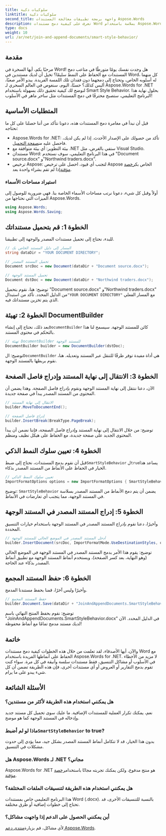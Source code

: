```yaml
---
title: سلوكيات ذكية
linktitle: سلوكيات ذكية
second_title: واجهة برمجة تطبيقات معالجة المستندات Aspose.Words
description: تعرف على كيفية دمج مستندات Word بسلاسة باستخدام Aspose.Words لـ .NET، مع الحفاظ على الأنماط وضمان الحصول على نتائج احترافية.
type: docs
weight: 10
url: /ar/net/join-and-append-documents/smart-style-behavior/
---
```

## مقدمة

مرحبًا بكم، أيها السحرة في Word! هل وجدت نفسك يومًا متورطًا في متاعب دمج المستندات مع الحفاظ على النمط سليمًا؟ تخيل أن لديك مستندين في Word، كل منهما له أسلوبه الخاص، وتحتاج إلى دمجهما دون فقدان تلك اللمسة الفريدة. يبدو الأمر صعبًا، أليس كذلك؟ حسنًا، اليوم، سنغوص في العالم السحري لـ Aspose.Words for .NET لنوضح لك كيفية تحقيق ذلك بسهولة باستخدام Smart Style Behavior. بحلول نهاية هذا البرنامج التعليمي، ستصبح محترفًا في دمج المستندات مثل ساحر ماهر في الأسلوب!

## المتطلبات الأساسية

قبل أن نبدأ في مغامرة دمج المستندات هذه، دعونا نتأكد من أننا حصلنا على كل ما نحتاجه:

-  Aspose.Words for .NET: تأكد من حصولك على الإصدار الأحدث. إذا لم يكن لديك، فاحصل عليه من[صفحة التحميل](https://releases.aspose.com/words/net/).
- بيئة التطوير: أي بيئة متوافقة مع .NET ستفي بالغرض، مثل Visual Studio.
- مستندان Word: في هذا البرنامج التعليمي، سوف نستخدم "Document source.docx" و"Northwind traders.docx".
-  ترخيص Aspose: لتجنب أي قيود، احصل على ترخيص Aspose الخاص بك[رخصة مؤقتة](https://purchase.aspose.com/temporary-license/)إذا لم تقم بشراء واحدة بعد.

### استيراد مساحات الأسماء

أولاً وقبل كل شيء، دعونا نرتب مساحات الأسماء الخاصة بنا. فهي ضرورية للوصول إلى الميزات التي نحتاجها من Aspose.Words.

```csharp
using Aspose.Words;
using Aspose.Words.Saving;
```

## الخطوة 1: قم بتحميل مستنداتك

للبدء، نحتاج إلى تحميل مستندات المصدر والوجهة إلى تطبيقنا.

```csharp
// المسار إلى دليل المستند الخاص بك
string dataDir = "YOUR DOCUMENT DIRECTORY";

// تحميل المستند المصدر
Document srcDoc = new Document(dataDir + "Document source.docx");

// تحميل المستند الوجهة
Document dstDoc = new Document(dataDir + "Northwind traders.docx");
```

توضيح:
 هنا، نقوم بتحميل "Document source.docx" و"Northwind traders.docx" من الدليل المحدد. تأكد من استبدال`"YOUR DOCUMENT DIRECTORY"` مع المسار الفعلي الذي يتم تخزين مستنداتك فيه.

## الخطوة 2: تهيئة DocumentBuilder

 بعد ذلك، نحتاج إلى إنشاء`DocumentBuilder` كائن للمستند الوجهة. سيسمح لنا هذا بالتحكم في محتوى المستند.

```csharp
// تهيئة DocumentBuilder للمستند الوجهة
DocumentBuilder builder = new DocumentBuilder(dstDoc);
```

توضيح:
 ال`DocumentBuilder` هي أداة مفيدة توفر طرقًا للتنقل عبر المستند وتعديله. هنا، نقوم بربطها بالمستند الوجهة.

## الخطوة 3: الانتقال إلى نهاية المستند وإدراج فاصل الصفحة

الآن، دعنا ننتقل إلى نهاية المستند الوجهة ونقوم بإدراج فاصل الصفحة. وهذا يضمن أن المحتوى من المستند المصدر يبدأ في صفحة جديدة.

```csharp
// الانتقال إلى نهاية المستند
builder.MoveToDocumentEnd();

// إدراج فاصل الصفحة
builder.InsertBreak(BreakType.PageBreak);
```

توضيح:
من خلال الانتقال إلى نهاية المستند وإدراج فاصل الصفحة، فإننا نضمن أن يبدأ المحتوى الجديد على صفحة جديدة، مع الحفاظ على هيكل نظيف ومنظم.

## الخطوة 4: تعيين سلوك النمط الذكي

 قبل أن نقوم بدمج المستندات، نحتاج إلى ضبط`SmartStyleBehavior` ل`true`يساعد هذا الخيار في الحفاظ على الأنماط من المستند المصدر بذكاء.

```csharp
// تعيين سلوك النمط الذكي
ImportFormatOptions options = new ImportFormatOptions { SmartStyleBehavior = true };
```

توضيح:
`SmartStyleBehavior` يضمن أن يتم دمج الأنماط من المستند المصدر بسلاسة في المستند الوجهة، مما يتجنب أي تعارضات في الأنماط.

## الخطوة 5: إدراج المستند المصدر في المستند الوجهة

وأخيرًا، دعنا نقوم بإدراج المستند المصدر في المستند الوجهة باستخدام خيارات التنسيق المحددة.

```csharp
// أدخل المستند المصدر في الموضع الحالي للمستند الوجهة
builder.InsertDocument(srcDoc, ImportFormatMode.UseDestinationStyles, options);
```

توضيح:
يقوم هذا الأمر بدمج المستند المصدر في المستند الوجهة في الموضع الحالي (وهو النهاية، بعد كسر الصفحة)، ويستخدم أنماط المستند الوجهة مع تطبيق أنماط المصدر بذكاء عند الحاجة.

## الخطوة 6: حفظ المستند المجمع

وأخيرًا وليس آخرًا، قمنا بحفظ مستندنا المدمج.

```csharp
// حفظ المستند المجمع
builder.Document.Save(dataDir + "JoinAndAppendDocuments.SmartStyleBehavior.docx");
```

توضيح:
نقوم بحفظ المنتج النهائي باسم "JoinAndAppendDocuments.SmartStyleBehavior.docx" في الدليل المحدد. الآن لديك مستند مدمج تمامًا مع أنماط محفوظة!

## خاتمة

والآن، أيها الأصدقاء، لقد تعلمت من خلال هذه الخطوات كيفية دمج مستندات Word مع الحفاظ على أنماطها الفريدة باستخدام Aspose.Words for .NET. لا مزيد من الأخطاء في الأسلوب أو مشاكل التنسيق، فقط مستندات سلسة وأنيقة في كل مرة. سواء كنت تقوم بدمج التقارير أو العروض أو أي مستندات أخرى، فإن هذه الطريقة تضمن أن كل شيء يبدو على ما يرام.

## الأسئلة الشائعة

### هل يمكنني استخدام هذه الطريقة لأكثر من مستندين؟
نعم، يمكنك تكرار العملية للمستندات الإضافية. ما عليك سوى تحميل كل مستند جديد وإدخاله في المستند الوجهة كما هو موضح.

### ماذا لو لم أضبط`SmartStyleBehavior` to true?
بدون هذا الخيار، قد لا تتكامل أنماط المستند المصدر بشكل جيد، مما يؤدي إلى حدوث مشكلات في التنسيق.

### هل Aspose.Words لـ .NET مجاني؟
 Aspose.Words for .NET هو منتج مدفوع، ولكن يمكنك تجربته مجانًا باستخدام[رخصة مؤقتة](https://purchase.aspose.com/temporary-license/).

### هل يمكنني استخدام هذه الطريقة لتنسيقات الملفات المختلفة؟
هذا البرنامج التعليمي خاص بمستندات Word (.docx). بالنسبة للتنسيقات الأخرى، قد تحتاج إلى خطوات إضافية أو طرق مختلفة.

### أين يمكنني الحصول على الدعم إذا واجهت مشاكل؟
 لأي مشاكل، قم بزيارة[منتدى دعم Aspose.Words](https://forum.aspose.com/c/words/8).
